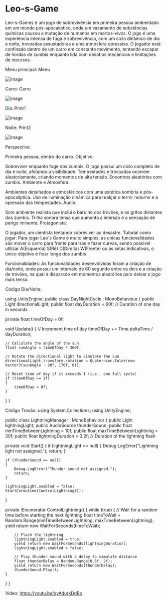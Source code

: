 # Leo-s-Game

Leo-s-Games é um jogo de sobrevivência em primeira pessoa ambientado em um mundo pós-apocalíptico, onde um vazamento de substâncias químicas causou a mutação de humanos em mortos-vivos. O jogo é uma experiência intensa de fuga e sobrevivência, com um ciclo dinâmico de dia e noite, trovoadas assustadoras e uma atmosfera opressiva. O jogador está confinado dentro de um carro em constante movimento, tentando escapar de hordas de zumbis enquanto lida com desafios mecânicos e limitações de recursos.

Menu principal: Menu

![image](https://github.com/LeoBoni/Leo-s-Games/assets/89111824/d8c6ac5b-76e8-4c46-a460-b22c652d92b7)


Carro: Carro

![image](https://github.com/LeoBoni/Leo-s-Games/assets/89111824/6a2ce504-1751-4c49-a309-6dd236494824)

Dia: Print1

![image](https://github.com/LeoBoni/Leo-s-Games/assets/89111824/d5948b93-3ff4-4879-b292-90ad46ad348f)

Noite: Print2

![image](https://github.com/LeoBoni/Leo-s-Games/assets/89111824/1c09ba46-50cf-46f6-80a4-3ba96ae51db6)

Perspectiva:

Primeira pessoa, dentro do carro.
Objetivo:

Sobreviver enquanto foge dos zumbis.
O jogo possui um ciclo completo de dia e noite, afetando a visibilidade.
Tempestades e trovoadas ocorrem aleatoriamente, criando momentos de alta tensão.
Encontros aleatórios com zumbis.
Ambiente e Atmosfera:

Ambientes detalhados e atmosféricos com uma estética sombria e pós-apocalíptica.
Uso de iluminação dinâmica para realçar o terror noturno e a opressão das tempestades.
Áudio:

Som ambiente realista que inclui o barulho dos trovões, e os gritos distantes dos zumbis.
Trilha sonora tensa que aumenta a imersão e a sensação de perigo iminente.
Protagonista:

O jogador, um cientista tentando sobreviver ao desastre.
Tutorial como jogar: Para jogar Leo´s Game é muito simples, as unicas funcionalidades são mover o carro para frente para tras e fazer curvas, sendo possivel utilizar A(Esquerda) S(Ré) D(Direita) W(Frente) ou as setas indicativas, o único objetivo é ficar longe dos zumbis

Funcionalidades: As funcionalidades desenvolvidas foram a criação de dia/noite, onde possui um intervalo de 60 segundo entre os dois e a criação de trovões, na qual é disparado em momentos aleatórios para deixar o jogo mais tenso.

Código Dia/Noite:

using UnityEngine; public class DayNightCycle : MonoBehaviour { public Light directionalLight; public float dayDuration = 60f; // Duration of one day in seconds

private float timeOfDay = 0f;

void Update()
{
    // Increment time of day
    timeOfDay += Time.deltaTime / dayDuration;

    // Calculate the angle of the sun
    float sunAngle = timeOfDay * 360f;

    // Rotate the directional light to simulate the sun
    directionalLight.transform.rotation = Quaternion.Euler(new Vector3(sunAngle - 90f, 170f, 0));

    // Reset time of day if it exceeds 1 (i.e., one full cycle)
    if (timeOfDay >= 1f)
    {
        timeOfDay = 0f;
    }
}
}

Código Trovão: using System.Collections; using UnityEngine;

public class LightningManager : MonoBehaviour { public Light lightningLight; public AudioSource thunderSound; public float minTimeBetweenLightning = 10f; public float maxTimeBetweenLightning = 30f; public float lightningDuration = 0.2f; // Duration of the lightning flash

private void Start()
{
    if (lightningLight == null)
    {
        Debug.LogError("Lightning light not assigned.");
        return;
    }

    if (thunderSound == null)
    {
        Debug.LogError("Thunder sound not assigned.");
        return;
    }

    lightningLight.enabled = false;
    StartCoroutine(ControlLightning());
}

private IEnumerator ControlLightning()
{
    while (true)
    {
        // Wait for a random time before starting the next lightning
        float timeToWait = Random.Range(minTimeBetweenLightning, maxTimeBetweenLightning);
        yield return new WaitForSeconds(timeToWait);

        // Flash the lightning
        lightningLight.enabled = true;
        yield return new WaitForSeconds(lightningDuration);
        lightningLight.enabled = false;

        // Play thunder sound with a delay to simulate distance
        float thunderDelay = Random.Range(0.5f, 2f);
        yield return new WaitForSeconds(thunderDelay);
        thunderSound.Play();
    }
}
}

Video: https://youtu.be/xyAdurkDdBo
